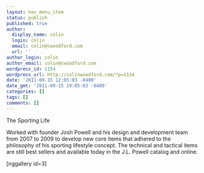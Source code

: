 ```yaml
---
layout: nav_menu_item
status: publish
published: true
author:
  display_name: colin
  login: colin
  email: colin@cwoodford.com
  url: ''
author_login: colin
author_email: colin@cwoodford.com
wordpress_id: 1154
wordpress_url: http://colinwoodford.com/?p=1154
date: '2011-09-15 12:05:03 -0400'
date_gmt: '2011-09-15 19:05:03 -0400'
categories: []
tags: []
comments: []
---
```

<p>The Sporting Life</p>
<p>Worked with founder Josh Powell and his design and development team from 2007 to 2009 to develop new core items that adhered to the philosophy of his sporting lifestyle concept. The technical and tactical items are still best sellers and available today in the J.L. Powell catalog and online.</p>
<p>[nggallery id=3]</p>
